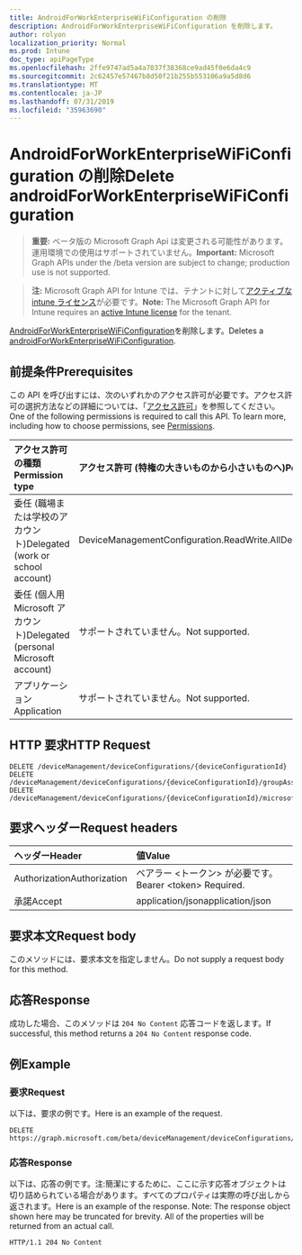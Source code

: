```yaml
---
title: AndroidForWorkEnterpriseWiFiConfiguration の削除
description: AndroidForWorkEnterpriseWiFiConfiguration を削除します。
author: rolyon
localization_priority: Normal
ms.prod: Intune
doc_type: apiPageType
ms.openlocfilehash: 2ffe9747ad5a4a7037f38368ce9ad45f0e6da4c9
ms.sourcegitcommit: 2c62457e57467b8d50f21b255b553106a9a5d8d6
ms.translationtype: MT
ms.contentlocale: ja-JP
ms.lasthandoff: 07/31/2019
ms.locfileid: "35963690"
---
```

# <a name="delete-androidforworkenterprisewificonfiguration"></a><span data-ttu-id="36d0b-103">AndroidForWorkEnterpriseWiFiConfiguration の削除</span><span class="sxs-lookup"><span data-stu-id="36d0b-103">Delete androidForWorkEnterpriseWiFiConfiguration</span></span>

> <span data-ttu-id="36d0b-104">**重要:** ベータ版の Microsoft Graph Api は変更される可能性があります。運用環境での使用はサポートされていません。</span><span class="sxs-lookup"><span data-stu-id="36d0b-104">**Important:** Microsoft Graph APIs under the /beta version are subject to change; production use is not supported.</span></span>

> <span data-ttu-id="36d0b-105">**注:** Microsoft Graph API for Intune では、テナントに対して[アクティブな intune ライセンス](https://go.microsoft.com/fwlink/?linkid=839381)が必要です。</span><span class="sxs-lookup"><span data-stu-id="36d0b-105">**Note:** The Microsoft Graph API for Intune requires an [active Intune license](https://go.microsoft.com/fwlink/?linkid=839381) for the tenant.</span></span>

<span data-ttu-id="36d0b-106">[AndroidForWorkEnterpriseWiFiConfiguration](../resources/intune-deviceconfig-androidforworkenterprisewificonfiguration.md)を削除します。</span><span class="sxs-lookup"><span data-stu-id="36d0b-106">Deletes a [androidForWorkEnterpriseWiFiConfiguration](../resources/intune-deviceconfig-androidforworkenterprisewificonfiguration.md).</span></span>

## <a name="prerequisites"></a><span data-ttu-id="36d0b-107">前提条件</span><span class="sxs-lookup"><span data-stu-id="36d0b-107">Prerequisites</span></span>
<span data-ttu-id="36d0b-p101">この API を呼び出すには、次のいずれかのアクセス許可が必要です。アクセス許可の選択方法などの詳細については、「[アクセス許可](/graph/permissions-reference)」を参照してください。</span><span class="sxs-lookup"><span data-stu-id="36d0b-p101">One of the following permissions is required to call this API. To learn more, including how to choose permissions, see [Permissions](/graph/permissions-reference).</span></span>

|<span data-ttu-id="36d0b-110">アクセス許可の種類</span><span class="sxs-lookup"><span data-stu-id="36d0b-110">Permission type</span></span>|<span data-ttu-id="36d0b-111">アクセス許可 (特権の大きいものから小さいものへ)</span><span class="sxs-lookup"><span data-stu-id="36d0b-111">Permissions (from most to least privileged)</span></span>|
|:---|:---|
|<span data-ttu-id="36d0b-112">委任 (職場または学校のアカウント)</span><span class="sxs-lookup"><span data-stu-id="36d0b-112">Delegated (work or school account)</span></span>|<span data-ttu-id="36d0b-113">DeviceManagementConfiguration.ReadWrite.All</span><span class="sxs-lookup"><span data-stu-id="36d0b-113">DeviceManagementConfiguration.ReadWrite.All</span></span>|
|<span data-ttu-id="36d0b-114">委任 (個人用 Microsoft アカウント)</span><span class="sxs-lookup"><span data-stu-id="36d0b-114">Delegated (personal Microsoft account)</span></span>|<span data-ttu-id="36d0b-115">サポートされていません。</span><span class="sxs-lookup"><span data-stu-id="36d0b-115">Not supported.</span></span>|
|<span data-ttu-id="36d0b-116">アプリケーション</span><span class="sxs-lookup"><span data-stu-id="36d0b-116">Application</span></span>|<span data-ttu-id="36d0b-117">サポートされていません。</span><span class="sxs-lookup"><span data-stu-id="36d0b-117">Not supported.</span></span>|

## <a name="http-request"></a><span data-ttu-id="36d0b-118">HTTP 要求</span><span class="sxs-lookup"><span data-stu-id="36d0b-118">HTTP Request</span></span>
<!-- {
  "blockType": "ignored"
}
-->
``` http
DELETE /deviceManagement/deviceConfigurations/{deviceConfigurationId}
DELETE /deviceManagement/deviceConfigurations/{deviceConfigurationId}/groupAssignments/{deviceConfigurationGroupAssignmentId}/deviceConfiguration
DELETE /deviceManagement/deviceConfigurations/{deviceConfigurationId}/microsoft.graph.windowsDomainJoinConfiguration/networkAccessConfigurations/{deviceConfigurationId}
```

## <a name="request-headers"></a><span data-ttu-id="36d0b-119">要求ヘッダー</span><span class="sxs-lookup"><span data-stu-id="36d0b-119">Request headers</span></span>
|<span data-ttu-id="36d0b-120">ヘッダー</span><span class="sxs-lookup"><span data-stu-id="36d0b-120">Header</span></span>|<span data-ttu-id="36d0b-121">値</span><span class="sxs-lookup"><span data-stu-id="36d0b-121">Value</span></span>|
|:---|:---|
|<span data-ttu-id="36d0b-122">Authorization</span><span class="sxs-lookup"><span data-stu-id="36d0b-122">Authorization</span></span>|<span data-ttu-id="36d0b-123">ベアラー &lt;トークン&gt; が必要です。</span><span class="sxs-lookup"><span data-stu-id="36d0b-123">Bearer &lt;token&gt; Required.</span></span>|
|<span data-ttu-id="36d0b-124">承諾</span><span class="sxs-lookup"><span data-stu-id="36d0b-124">Accept</span></span>|<span data-ttu-id="36d0b-125">application/json</span><span class="sxs-lookup"><span data-stu-id="36d0b-125">application/json</span></span>|

## <a name="request-body"></a><span data-ttu-id="36d0b-126">要求本文</span><span class="sxs-lookup"><span data-stu-id="36d0b-126">Request body</span></span>
<span data-ttu-id="36d0b-127">このメソッドには、要求本文を指定しません。</span><span class="sxs-lookup"><span data-stu-id="36d0b-127">Do not supply a request body for this method.</span></span>

## <a name="response"></a><span data-ttu-id="36d0b-128">応答</span><span class="sxs-lookup"><span data-stu-id="36d0b-128">Response</span></span>
<span data-ttu-id="36d0b-129">成功した場合、このメソッドは `204 No Content` 応答コードを返します。</span><span class="sxs-lookup"><span data-stu-id="36d0b-129">If successful, this method returns a `204 No Content` response code.</span></span>

## <a name="example"></a><span data-ttu-id="36d0b-130">例</span><span class="sxs-lookup"><span data-stu-id="36d0b-130">Example</span></span>

### <a name="request"></a><span data-ttu-id="36d0b-131">要求</span><span class="sxs-lookup"><span data-stu-id="36d0b-131">Request</span></span>
<span data-ttu-id="36d0b-132">以下は、要求の例です。</span><span class="sxs-lookup"><span data-stu-id="36d0b-132">Here is an example of the request.</span></span>
``` http
DELETE https://graph.microsoft.com/beta/deviceManagement/deviceConfigurations/{deviceConfigurationId}
```

### <a name="response"></a><span data-ttu-id="36d0b-133">応答</span><span class="sxs-lookup"><span data-stu-id="36d0b-133">Response</span></span>
<span data-ttu-id="36d0b-p102">以下は、応答の例です。注:簡潔にするために、ここに示す応答オブジェクトは切り詰められている場合があります。すべてのプロパティは実際の呼び出しから返されます。</span><span class="sxs-lookup"><span data-stu-id="36d0b-p102">Here is an example of the response. Note: The response object shown here may be truncated for brevity. All of the properties will be returned from an actual call.</span></span>
``` http
HTTP/1.1 204 No Content
```





